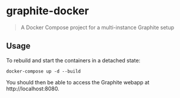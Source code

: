 # graphite-docker

> A Docker Compose project for a multi-instance Graphite setup

## Usage

To rebuild and start the containers in a detached state:

```
docker-compose up -d --build
```

You should then be able to access the Graphite webapp at http://localhost:8080.
